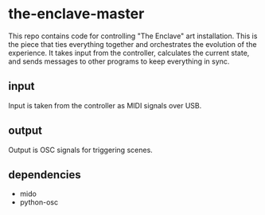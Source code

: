 # the-enclave-master

This repo contains code for controlling "The Enclave" art installation. This is the piece that ties everything together and orchestrates the evolution of the experience. It takes input from the controller, calculates the current state, and sends messages to other programs to keep everything in sync.

## input

Input is taken from the controller as MIDI signals over USB.

## output

Output is OSC signals for triggering scenes.

## dependencies

- mido
- python-osc
